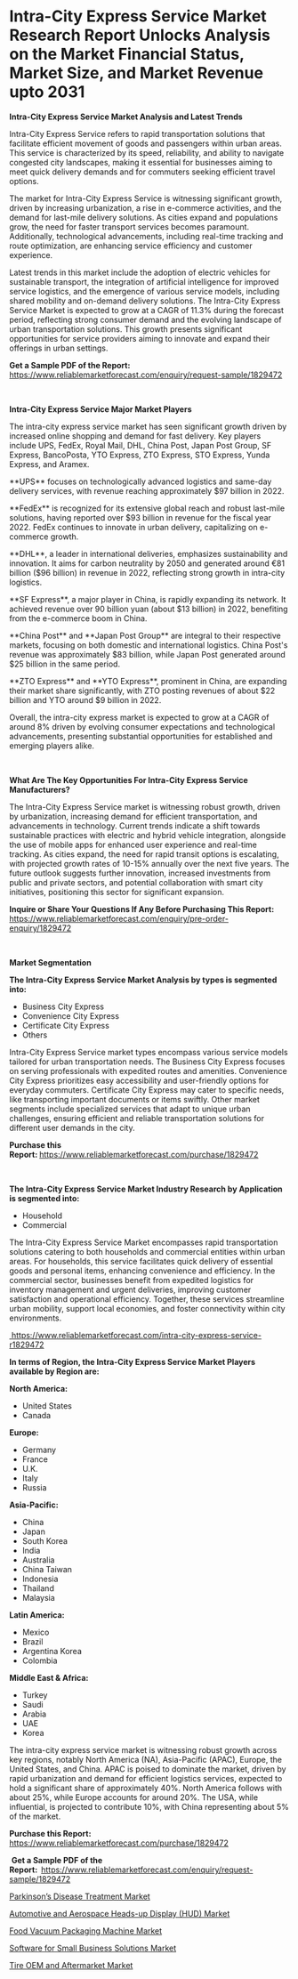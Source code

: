 <p><h1>Intra-City Express Service Market Research Report Unlocks Analysis on the Market Financial Status, Market Size, and Market Revenue upto 2031</h1></p><p><strong>Intra-City Express Service Market Analysis and Latest Trends</strong></p>
<p><p>Intra-City Express Service refers to rapid transportation solutions that facilitate efficient movement of goods and passengers within urban areas. This service is characterized by its speed, reliability, and ability to navigate congested city landscapes, making it essential for businesses aiming to meet quick delivery demands and for commuters seeking efficient travel options.</p><p>The market for Intra-City Express Service is witnessing significant growth, driven by increasing urbanization, a rise in e-commerce activities, and the demand for last-mile delivery solutions. As cities expand and populations grow, the need for faster transport services becomes paramount. Additionally, technological advancements, including real-time tracking and route optimization, are enhancing service efficiency and customer experience.</p><p>Latest trends in this market include the adoption of electric vehicles for sustainable transport, the integration of artificial intelligence for improved service logistics, and the emergence of various service models, including shared mobility and on-demand delivery solutions. The Intra-City Express Service Market is expected to grow at a CAGR of 11.3% during the forecast period, reflecting strong consumer demand and the evolving landscape of urban transportation solutions. This growth presents significant opportunities for service providers aiming to innovate and expand their offerings in urban settings.</p></p>
<p><strong>Get a Sample PDF of the Report:&nbsp;</strong> <a href="https://www.reliablemarketforecast.com/enquiry/request-sample/1829472?utm_campaign=1464&utm_medium=2&utm_source=Github&utm_content=ia&utm_term=15102024&utm_id=intra-city-express-service">https://www.reliablemarketforecast.com/enquiry/request-sample/1829472</a></p>
<p>&nbsp;</p>
<p><strong>Intra-City Express Service Major Market Players</strong></p>
<p><p>The intra-city express service market has seen significant growth driven by increased online shopping and demand for fast delivery. Key players include UPS, FedEx, Royal Mail, DHL, China Post, Japan Post Group, SF Express, BancoPosta, YTO Express, ZTO Express, STO Express, Yunda Express, and Aramex. </p><p>**UPS** focuses on technologically advanced logistics and same-day delivery services, with revenue reaching approximately $97 billion in 2022. </p><p>**FedEx** is recognized for its extensive global reach and robust last-mile solutions, having reported over $93 billion in revenue for the fiscal year 2022. FedEx continues to innovate in urban delivery, capitalizing on e-commerce growth.</p><p>**DHL**, a leader in international deliveries, emphasizes sustainability and innovation. It aims for carbon neutrality by 2050 and generated around €81 billion ($96 billion) in revenue in 2022, reflecting strong growth in intra-city logistics.</p><p>**SF Express**, a major player in China, is rapidly expanding its network. It achieved revenue over 90 billion yuan (about $13 billion) in 2022, benefiting from the e-commerce boom in China.</p><p>**China Post** and **Japan Post Group** are integral to their respective markets, focusing on both domestic and international logistics. China Post's revenue was approximately $83 billion, while Japan Post generated around $25 billion in the same period.</p><p>**ZTO Express** and **YTO Express**, prominent in China, are expanding their market share significantly, with ZTO posting revenues of about $22 billion and YTO around $9 billion in 2022.</p><p>Overall, the intra-city express market is expected to grow at a CAGR of around 8% driven by evolving consumer expectations and technological advancements, presenting substantial opportunities for established and emerging players alike.</p></p>
<p>&nbsp;</p>
<p><strong>What Are The Key Opportunities For Intra-City Express Service Manufacturers?</strong></p>
<p><p>The Intra-City Express Service market is witnessing robust growth, driven by urbanization, increasing demand for efficient transportation, and advancements in technology. Current trends indicate a shift towards sustainable practices with electric and hybrid vehicle integration, alongside the use of mobile apps for enhanced user experience and real-time tracking. As cities expand, the need for rapid transit options is escalating, with projected growth rates of 10-15% annually over the next five years. The future outlook suggests further innovation, increased investments from public and private sectors, and potential collaboration with smart city initiatives, positioning this sector for significant expansion.</p></p>
<p><strong>Inquire or Share Your Questions If Any Before Purchasing This Report:</strong> <a href="https://www.reliablemarketforecast.com/enquiry/pre-order-enquiry/1829472?utm_campaign=1464&utm_medium=2&utm_source=Github&utm_content=ia&utm_term=15102024&utm_id=intra-city-express-service">https://www.reliablemarketforecast.com/enquiry/pre-order-enquiry/1829472</a></p>
<p>&nbsp;</p>
<p><strong>Market Segmentation</strong></p>
<p><strong>The Intra-City Express Service Market Analysis by types is segmented into:</strong></p>
<p><ul><li>Business City Express</li><li>Convenience City Express</li><li>Certificate City Express</li><li>Others</li></ul></p>
<p><p>Intra-City Express Service market types encompass various service models tailored for urban transportation needs. The Business City Express focuses on serving professionals with expedited routes and amenities. Convenience City Express prioritizes easy accessibility and user-friendly options for everyday commuters. Certificate City Express may cater to specific needs, like transporting important documents or items swiftly. Other market segments include specialized services that adapt to unique urban challenges, ensuring efficient and reliable transportation solutions for different user demands in the city.</p></p>
<p><strong>Purchase this Report:&nbsp;</strong><a href="https://www.reliablemarketforecast.com/purchase/1829472?utm_campaign=1464&utm_medium=2&utm_source=Github&utm_content=ia&utm_term=15102024&utm_id=intra-city-express-service">https://www.reliablemarketforecast.com/purchase/1829472</a></p>
<p>&nbsp;</p>
<p><strong>The Intra-City Express Service Market Industry Research by Application is segmented into:</strong></p>
<p><ul><li>Household</li><li>Commercial</li></ul></p>
<p><p>The Intra-City Express Service Market encompasses rapid transportation solutions catering to both households and commercial entities within urban areas. For households, this service facilitates quick delivery of essential goods and personal items, enhancing convenience and efficiency. In the commercial sector, businesses benefit from expedited logistics for inventory management and urgent deliveries, improving customer satisfaction and operational efficiency. Together, these services streamline urban mobility, support local economies, and foster connectivity within city environments.</p></p>
<p><a href="https://www.reliablemarketforecast.com/intra-city-express-service-r1829472?utm_campaign=1464&utm_medium=2&utm_source=Github&utm_content=ia&utm_term=15102024&utm_id=intra-city-express-service">&nbsp;https://www.reliablemarketforecast.com/intra-city-express-service-r1829472</a></p>
<p><strong>In terms of Region, the Intra-City Express Service Market Players available by Region are:</strong></p>
<p>
    <p> <strong> North America: </strong>
        <ul>
            <li>United States</li>
            <li>Canada</li>
        </ul>
        </p> 
    <p> <strong> Europe: </strong>
        <ul>
            <li>Germany</li>
            <li>France</li>
            <li>U.K.</li>
            <li>Italy</li>
            <li>Russia</li>
        </ul>
        </p> 
    <p> <strong> Asia-Pacific: </strong>
        <ul>
            <li>China</li>
            <li>Japan</li>
            <li>South Korea</li>
            <li>India</li>
            <li>Australia</li>
            <li>China Taiwan</li>
            <li>Indonesia</li>
            <li>Thailand</li>
            <li>Malaysia</li>
        </ul>
        </p> 
    <p> <strong> Latin America: </strong>
        <ul>
            <li>Mexico</li>
            <li>Brazil</li>
            <li>Argentina Korea</li>
            <li>Colombia</li>
        </ul>
        </p> 
    <p> <strong> Middle East & Africa: </strong>
        <ul>
            <li>Turkey</li>
            <li>Saudi</li>
            <li>Arabia</li>
            <li>UAE</li>
            <li>Korea</li>
        </ul>
    </p>
    </p>
<p><p>The intra-city express service market is witnessing robust growth across key regions, notably North America (NA), Asia-Pacific (APAC), Europe, the United States, and China. APAC is poised to dominate the market, driven by rapid urbanization and demand for efficient logistics services, expected to hold a significant share of approximately 40%. North America follows with about 25%, while Europe accounts for around 20%. The USA, while influential, is projected to contribute 10%, with China representing about 5% of the market.</p></p>
<p><strong>Purchase this Report: </strong><a href="https://www.reliablemarketforecast.com/purchase/1829472?utm_campaign=1464&utm_medium=2&utm_source=Github&utm_content=ia&utm_term=15102024&utm_id=intra-city-express-service">https://www.reliablemarketforecast.com/purchase/1829472</a></p>
<p>&nbsp;<strong>Get a Sample PDF of the Report:&nbsp;&nbsp;</strong><a href="https://www.reliablemarketforecast.com/enquiry/request-sample/1829472?utm_campaign=1464&utm_medium=2&utm_source=Github&utm_content=ia&utm_term=15102024&utm_id=intra-city-express-service">https://www.reliablemarketforecast.com/enquiry/request-sample/1829472</a></p>
<p><strong></strong></p>
<p><p><a href="https://github.com/erskinemm93/Market-Research-Report-List-1/blob/main/parkinsons-disease-treatment-market.md?utm_campaign=1464&utm_medium=2&utm_source=Github&utm_content=ia&utm_term=15102024&utm_id=intra-city-express-service">Parkinson’s Disease Treatment Market</a></p><p><a href="https://www.linkedin.com/pulse/key-drivers-automotive-aerospace-heads-up-display-hud-market-a5tqc?utm_campaign=1464&utm_medium=2&utm_source=Github&utm_content=ia&utm_term=15102024&utm_id=intra-city-express-service">Automotive and Aerospace Heads-up Display (HUD) Market</a></p><p><a href="https://issuu.com/reportprime-2/docs/food-vacuum-packaging-machine-marke_b52e39475ede6c?utm_campaign=1464&utm_medium=2&utm_source=Github&utm_content=ia&utm_term=15102024&utm_id=intra-city-express-service">Food Vacuum Packaging Machine Market</a></p><p><a href="https://github.com/connerzahlerb92c/Market-Research-Report-List-1/blob/main/software-for-small-business-solutions-market.md?utm_campaign=1464&utm_medium=2&utm_source=Github&utm_content=ia&utm_term=15102024&utm_id=intra-city-express-service">Software for Small Business Solutions Market</a></p><p><a href="https://www.linkedin.com/pulse/global-tire-oem-aftermarket-market-forecast-2024-2031-t66bc?utm_campaign=1464&utm_medium=2&utm_source=Github&utm_content=ia&utm_term=15102024&utm_id=intra-city-express-service">Tire OEM and Aftermarket Market</a></p></p>